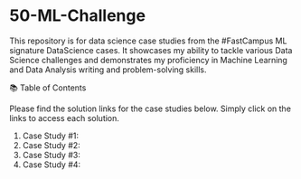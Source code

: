 # 50-ML-Challenge

This repository is for data science case studies from the #FastCampus ML signature DataScience cases.
It showcases my ability to tackle various Data Science challenges and demonstrates my proficiency in Machine Learning and Data Analysis writing and problem-solving skills.

📚 Table of Contents

Please find the solution links for the case studies below. Simply click on the links to access each solution.

1. Case Study #1: 
2. Case Study #2:  
3. Case Study #3: 
4. Case Study #4: 
